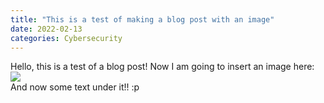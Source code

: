 ```yaml
---
title: "This is a test of making a blog post with an image"
date: 2022-02-13
categories: Cybersecurity
---
```

Hello, this is a test of a blog post!
Now I am going to insert an image here:
<img src="{{site.url}}/images/cactus.jpg" style="display: block; margin: auto;" />
And now some text under it!!
:p
